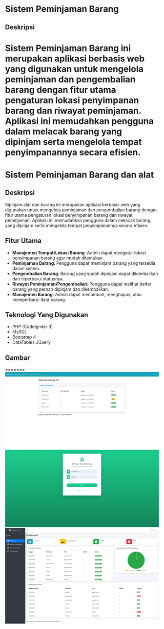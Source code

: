 # Sistem Peminjaman Barang

## Deskripsi

Sistem Peminjaman Barang ini merupakan aplikasi berbasis web yang digunakan untuk mengelola peminjaman dan pengembalian barang dengan fitur utama pengaturan lokasi penyimpanan barang dan riwayat peminjaman. Aplikasi ini memudahkan pengguna dalam melacak barang yang dipinjam serta mengelola tempat penyimpanannya secara efisien.
=======
# Sistem Peminjaman Barang dan alat

## Deskripsi

Sipinjam alat dan barang ini merupakan aplikasi berbasis web yang digunakan untuk mengelola peminjaman dan pengembalian barang dengan fitur utama pengaturan lokasi penyimpanan barang dan riwayat peminjaman. Aplikasi ini memudahkan pengguna dalam melacak barang yang dipinjam serta mengelola tempat penyimpanannya secara efisien.
## Fitur Utama

- **Manajemen Tempat/Lokasi Barang**: Admin dapat mengatur lokasi penyimpanan barang agar mudah ditemukan.
- **Peminjaman Barang**: Pengguna dapat meminjam barang yang tersedia dalam sistem.
- **Pengembalian Barang**: Barang yang sudah dipinjam dapat dikembalikan dan diperbarui statusnya.
- **Riwayat Peminjaman/Pengembalian**: Pengguna dapat melihat daftar barang yang pernah dipinjam dan dikembalikan.
- **Manajemen Barang**: Admin dapat menambah, menghapus, atau memperbarui data barang.

## Teknologi Yang Digunakan

- PHP (CodeIgniter 3)
- MySQL
- Bootstrap 4
- DataTables JQuery

## Gambar
=======
![Homepage](screenshot/user.png)
![login](screenshot/login.png)
![Dashboard](screenshot/dashboard.png)
